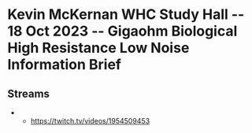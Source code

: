 # Kevin McKernan WHC Study Hall -- 18 Oct 2023 -- Gigaohm Biological High Resistance Low Noise Information Brief

## Streams
- - https://twitch.tv/videos/1954509453

